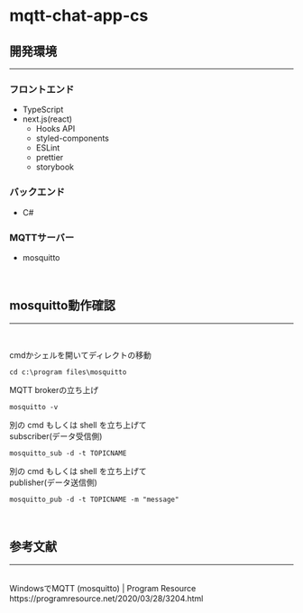 # mqtt-chat-app-cs

## 開発環境
---
### フロントエンド
- TypeScript
- next.js(react)
  - Hooks API
  - styled-components
  - ESLint
  - prettier
  - storybook

### バックエンド
- C#

### MQTTサーバー
- mosquitto

<br>

## mosquitto動作確認
---

<br>

cmdかシェルを開いてディレクトの移動
```
cd c:\program files\mosquitto
```

MQTT brokerの立ち上げ
```
mosquitto -v
```

別の cmd もしくは shell を立ち上げて<br>
subscriber(データ受信側)
```
mosquitto_sub -d -t TOPICNAME
```

別の cmd もしくは shell を立ち上げて<br>
publisher(データ送信側)
```
mosquitto_pub -d -t TOPICNAME -m "message"
```

<br>

## 参考文献
---
<br>
WindowsでMQTT (mosquitto) | Program Resource<br>
https://programresource.net/2020/03/28/3204.html